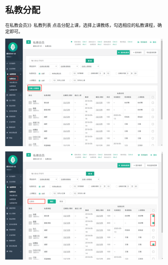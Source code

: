 # 私教分配

在私教会员》》私教列表 点击分配上课，选择上课教练，勾选相应的私教课程，确定即可。

![](../.gitbook/assets/1%20%2817%29.png)

![](../.gitbook/assets/2%20%288%29.png)

